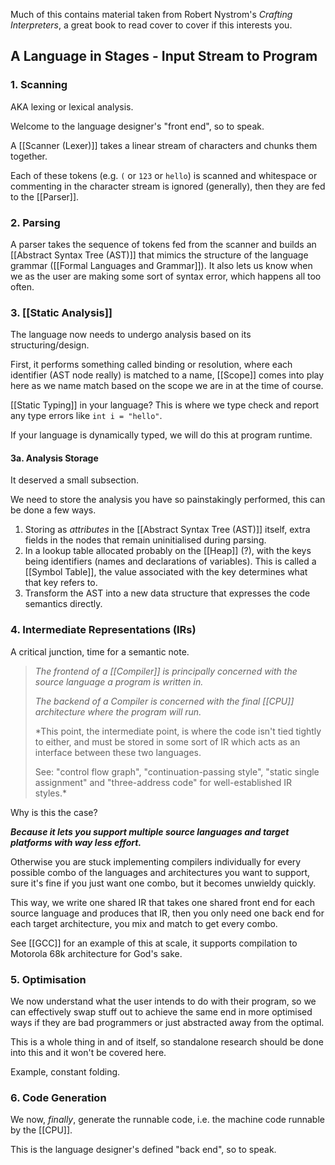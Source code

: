 Much of this contains material taken from Robert Nystrom's *Crafting Interpreters*, a great book to read cover to cover if this interests you.

## A Language in Stages - Input Stream to Program

### 1. Scanning

AKA lexing or lexical analysis.

Welcome to the language designer's "front end", so to speak.

A [[Scanner (Lexer)]] takes a linear stream of characters and chunks them together. 

Each of these tokens (e.g. `(` or `123` or `hello`) is scanned and whitespace or commenting in the character stream is ignored (generally), then they are fed to the [[Parser]].

### 2. Parsing

A parser takes the sequence of tokens fed from the scanner and builds an [[Abstract Syntax Tree (AST)]] that mimics the structure of the language grammar ([[Formal Languages and Grammar]]). It also lets us know when we as the user are making some sort of syntax error, which happens all too often.

### 3. [[Static Analysis]]

The language now needs to undergo analysis based on its structuring/design.

First, it performs something called binding or resolution, where each identifier (AST node really) is matched to a name, [[Scope]] comes into play here as we name match based on the scope we are in at the time of course.

[[Static Typing]] in your language? This is where we type check and report any type errors like `int i = "hello"`.

If your language is dynamically typed, we will do this at program runtime.

#### 3a. Analysis Storage

It deserved a small subsection.

We need to store the analysis you have so painstakingly performed, this can be done a few ways.

1. Storing as *attributes* in the [[Abstract Syntax Tree (AST)]] itself, extra fields in the nodes that remain uninitialised during parsing.
2. In a lookup table allocated probably on the [[Heap]] (?), with the keys being identifiers (names and declarations of variables). This is called a [[Symbol Table]], the value associated with the key determines what that key refers to.
3. Transform the AST into a new data structure that expresses the code semantics directly.

### 4. Intermediate Representations (IRs)

A critical junction, time for a semantic note.

> *The frontend of a [[Compiler]] is principally concerned with the source language a program is written in.*
> 
> *The backend of a Compiler is concerned with the final [[CPU]] architecture where the program will run.*
> 
> *This point, the intermediate point, is where the code isn't tied tightly to either, and must be stored in some sort of IR which acts as an interface between these two languages.
> 
> See: "control flow graph", "continuation-passing style", "static single assignment" and "three-address code" for well-established IR styles.*

Why is this the case? 

***Because it lets you support multiple source languages and target platforms with way less effort.*** 

Otherwise you are stuck implementing compilers individually for every possible combo of the languages and architectures you want to support, sure it's fine if you just want one combo, but it becomes unwieldy quickly.

This way, we write one shared IR that takes one shared front end for each source language and produces that IR, then you only need one back end for each target architecture, you mix and match to get every combo.

See [[GCC]] for an example of this at scale, it supports compilation to Motorola 68k architecture for God's sake.

### 5. Optimisation

We now understand what the user intends to do with their program, so we can effectively swap stuff out to achieve the same end in more optimised ways if they are bad programmers or just abstracted away from the optimal.

This is a whole thing in and of itself, so standalone research should be done into this and it won't be covered here.

Example, constant folding.

### 6. Code Generation

We now, *finally*, generate the runnable code, i.e. the machine code runnable by the [[CPU]].

This is the language designer's defined "back end", so to speak.